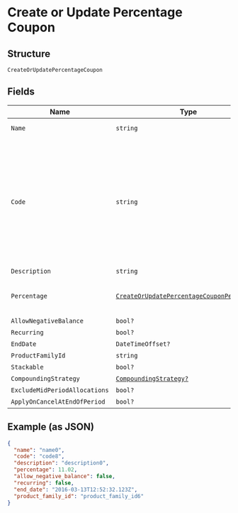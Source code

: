 
# Create or Update Percentage Coupon

## Structure

`CreateOrUpdatePercentageCoupon`

## Fields

| Name | Type | Tags | Description |
|  --- | --- | --- | --- |
| `Name` | `string` | Required | the name of the coupon |
| `Code` | `string` | Required | may contain uppercase alphanumeric characters and these special characters (which allow for email addresses to be used): “%”, “@”, “+”, “-”, “_”, and “.” |
| `Description` | `string` | Optional | - |
| `Percentage` | [`CreateOrUpdatePercentageCouponPercentage`](../../doc/models/containers/create-or-update-percentage-coupon-percentage.md) | Required | This is a container for one-of cases. |
| `AllowNegativeBalance` | `bool?` | Optional | - |
| `Recurring` | `bool?` | Optional | - |
| `EndDate` | `DateTimeOffset?` | Optional | - |
| `ProductFamilyId` | `string` | Optional | - |
| `Stackable` | `bool?` | Optional | - |
| `CompoundingStrategy` | [`CompoundingStrategy?`](../../doc/models/compounding-strategy.md) | Optional | - |
| `ExcludeMidPeriodAllocations` | `bool?` | Optional | - |
| `ApplyOnCancelAtEndOfPeriod` | `bool?` | Optional | - |

## Example (as JSON)

```json
{
  "name": "name0",
  "code": "code8",
  "description": "description0",
  "percentage": 11.02,
  "allow_negative_balance": false,
  "recurring": false,
  "end_date": "2016-03-13T12:52:32.123Z",
  "product_family_id": "product_family_id6"
}
```

